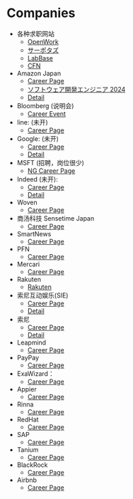 # Companies

- 各种求职网站
  - [OpenWork](https://www.vorkers.com/) 
  - [サーポタズ](https://talent.supporterz.jp/events/)
  - [LabBase](https://compass.labbase.jp/)
  - [CFN](https://careerforum.net/ja/)
- Amazon Japan 
  - [Career Page](https://www.amazon.jobs/en)
  - [ソフトウェア開発エンジニア 2024](https://www.amazon.jobs/jp/jobs/2211245/2024)
  - [Detail](./Amazon/README.md)
- Bloomberg (说明会)
  - [Career Event](https://www.bloomberg.com/company/events/?_ga=2.26740093.1780423942.1663324941-422126972.1663324941)
- line: (未开) 
  - [Career Page](https://careers.linecorp.com/jobs?ca=Engineering&ci=Tokyo,Kyoto&co=East%20Asia&ty=Full-time%20%28Entry%20level%29)
- Google: (未开) 
  - [Career Page](https://careers.google.com/jobs/)
  - [Detail](./Google/README.md)
- MSFT (招聘，岗位很少) 
  - [NG Career Page](https://www.microsoft.com/ja-jp/mscorp/college/msd-entry.aspx)
- Indeed (未开):
  - [Career Page](https://search.indeed.jobs/main/jobs?keywords=SDE&location=tokyo)
  - [Detail](./Indeed/README.md)
- Woven
  - [Career Page](https://jobs.lever.co/woven-planet-2)
- 商汤科技 Sensetime Japan
  - [Career Page](https://herp.careers/v1/sensetime/requisition-groups/3d4248b2-bc8b-44c8-af95-5ff8c1ad95cd)
- SmartNews
  - [Career Page](https://careers.smartnews.com/jobs/)
- PFN
  - [Career Page](https://www.preferred.jp/en/careers_jobs/engineering/)
- Mercari
  - [Career Page](https://careers.mercari.com/search-jobs/?dep=engineering&cat=new-graduate-hiring)
- Rakuten
  - [Rakuten](https://global.rakuten.com/corp/careers/graduates/recruit_engineer/)
- 索尼互动娱乐(SIE)
  - [Career Page](https://www.sie.com/jp/saiyo/newgrad/job-people.html)
  - [Detail](./SIE/README.md)
- 索尼
  - [Career Page](https://www.sony.com/ja/SonyInfo/Jobs/newgrads/)
  - [Detail](./SONY/README.md)
- Leapmind
  - [Career Page](https://hrmos.co/pages/leapmind/jobs)
- PayPay
  - [Career Page](https://boards.greenhouse.io/paypay/jobs/4633225004)
- ExaWizard：
  - [Career Page](https://recruit.exawizards.com/newgrads/eng)
- Appier
  - [Career Page](https://boards.greenhouse.io/appier?_fsi=Gd29r6zH&_fsi=vctKY95x)
- Rinna
  - [Career Page](https://rinna.co.jp/%E6%96%B0%E5%8D%92%E6%8E%A1%E7%94%A8)
- RedHat
  - [Career Page](https://careers-redhat.icims.com/jobs/search?ss=1&searchLocation=13272--Tokyo)
- SAP
  - [Career Page](https://jobs.sap.com/search/?createNewAlert=false&q=&locationsearch=tokyo&optionsFacetsDD_department=&optionsFacetsDD_customfield3=&optionsFacetsDD_country=)
- Tanium
  - [Career Page](https://www.tanium.com/careers/engineering/#jobs)
- BlackRock
  - [Career Page](https://careers.blackrock.com/early-careers/asia-pacific/?2023-2024)
- Airbnb
  - [Career Page](https://careers.airbnb.com/positions/)
